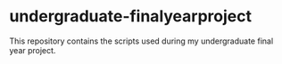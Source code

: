 # undergraduate-finalyearproject
This repository contains the scripts used during my undergraduate final year project.
